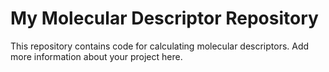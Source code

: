 # My Molecular Descriptor Repository 
This repository contains code for calculating molecular descriptors. 
Add more information about your project here. 
